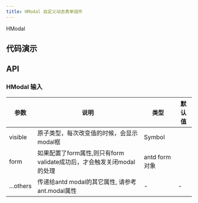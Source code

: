 ```yaml
---
title: HModal 自定义动态表单组件
---
```


HModal
## 代码演示

## API

### HModal 输入
| 参数      | 说明                                     | 类型       | 默认值 |
|----------|------------------------------------------|-----------|-------|
| visible | 原子类型，每次改变值的时候，会显示modal框 | Symbol |  |
| form | 如果配置了form属性,则只有form validate成功后，才会触发关闭modal的处理 | antd form对象 |  |
| ...others | 传递给antd modal的其它属性, 请参考ant.modal属性 | - | - |